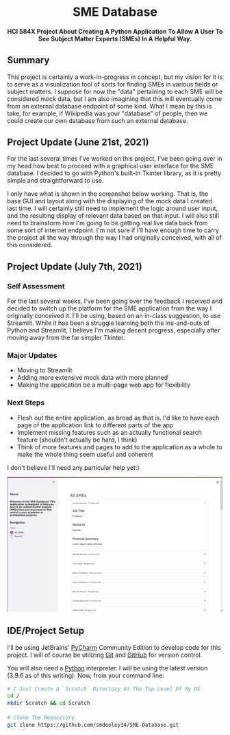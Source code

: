 <div align="center">
  <h1>SME Database</h1>

  <h4>
    HCI 584X Project About Creating A Python Application To Allow A User To See Subject Matter Experts (SMEs) In A
    Helpful Way.
  </h4>
</div>

## Summary
This project is certainly a work-in-progress in concept, but my vision for it is to serve as a visualization tool of
sorts for finding SMEs in various fields or subject matters. I suppose for now the "data" pertaining to each SME will be
considered mock data, but I am also imagining that this will eventually come from an external database endpoint of some
kind. What I mean by this is take, for example, if Wikipedia was your "database" of people, then we could create our own
database from such an external database.

## Project Update (June 21st, 2021)
For the last several times I've worked on this project, I've been going over in my head how best to proceed with a
graphical user interface for the SME database. I decided to go with Python's built-in Tkinter library, as it is pretty
simple and straightforward to use.

I only have what is shown in the screenshot below working. That is, the base GUI and layout along with the displaying
of the mock data I created last time. I will certainly still need to implement the logic around user input, and the
resulting display of relevant data based on that input. I will also still need to brainstorm how I'm going to be
getting real live data back from some sort of internet endpoint. I'm not sure if I'll have enough time to carry the
project all the way through the way I had originally conceived, with all of this considered.

## Project Update (July 7th, 2021)

### Self Assessment
For the last several weeks, I've been going over the feedback I received and decided to switch up the platform for the
SME application from the way I originally conceived it. I'll be using, based on an in-class suggestion, to use
Streamlit. While it has been a struggle learning both the ins-and-outs of Python and Streamlit, I believe I'm making
decent progress, especially after moving away from the far simpler Tkinter.

### Major Updates
* Moving to Streamlit
* Adding more extensive mock data with more planned
* Making the application be a multi-page web app for flexibility

### Next Steps
* Flesh out the entire application, as broad as that is. I'd like to have each page of the application link to different
  parts of the app
* Implement missing features such as an actually functional search feature (shouldn't actually be hard, I think)
* Think of more features and pages to add to the application as a whole to make the whole thing seem useful and coherent

I don't believe I'll need any particular help yet:)

![img.png](screenshots/screen_two.png)

## IDE/Project Setup
I'll be using JetBrains' [PyCharm](https://www.jetbrains.com/pycharm/) Community Edition to develop code for this
project. I will of course be utilizing [Git](https://git-scm.com) and [GitHub](https://github.com/) for version control.

You will also need a [Python](https://www.python.org/) interpreter. I will be using the latest version (3.9.6 as of
this writing). Now, from your command line:

```bash
# I Just Create A `Scratch` Directory At The Top Level Of My OS
cd /
mkdir Scratch && cd Scratch

# Clone The Repository
git clone https://github.com/smdooley34/SME-Database.git 
```
